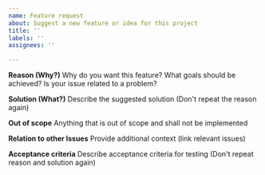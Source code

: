 ```yaml
---
name: Feature request
about: Suggest a new feature or idea for this project
title: ''
labels: ''
assignees: ''

---
```


**Reason (Why?)**
Why do you want this feature? What goals should be achieved? Is your issue related to a problem?

**Solution (What?)**
Describe the suggested solution (Don't repeat the reason again)

**Out of scope**
Anything that is out of scope and shall not be implemented

**Relation to other Issues**
Provide additional context (link relevant issues)

**Acceptance criteria**
Describe acceptance criteria for testing (Don't repeat reason and solution again)

